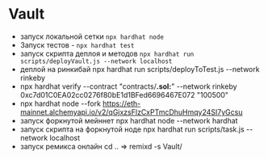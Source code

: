 # Vault

* запуск локальной сетки ```npx hardhat node ```
* Запуск тестов  - ```npx hardhat test```
* запуск скрипта деплоя и методов ```npx hardhat run scripts/deployVault.js --network localhost```
* деплой на ринкибай npx hardhat run scripts/deployToTest.js --network rinkeby
* npx hardhat verify --contract "contracts/**.sol:**" --network rinkeby 0xc7d01C0EA02cc0276f80bE1d1BFed6696467E072 "100500"
* npx hardhat node --fork https://eth-mainnet.alchemyapi.io/v2/qGjxzsFlzCxPTmcDhuHmqy24SI7yGcsu
* запуск форкнутой мейннет npx hardhat node --network hardhat
* запуск скрипта на форкнутой ноде npx hardhat run scripts/task.js --network localhost
* запуск ремикса онлайн cd .. => remixd -s Vault/